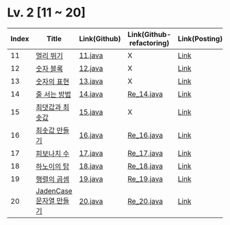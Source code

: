 # Lv. 2 \[11 ~ 20]

| Index | Title | Link(Github) | Link(Github-refactoring) | Link(Posting) |
|----|----|----|----|----|
| 11 | [멀리 뛰기](https://school.programmers.co.kr/learn/courses/30/lessons/12914) | [11.java](https://github.com/2384320/Programmers-Algorithm/blob/main/Lv.2/11~20/11.java) | X | [Link](https://swift-badge-161.notion.site/Lv-2-011-97b14c68c9ec4fa7a7362ce70eba6279) |
| 12 | [숫자 블록](https://school.programmers.co.kr/learn/courses/30/lessons/12923) | [12.java](https://github.com/2384320/Programmers-Algorithm/blob/main/Lv.2/11~20/12.java) | X | [Link](https://swift-badge-161.notion.site/Lv-2-012-34ec44bbf1134fbfac1230d1ea501cab) |
| 13 | [숫자의 표현](https://school.programmers.co.kr/learn/courses/30/lessons/12924) | [13.java](https://github.com/2384320/Programmers-Algorithm/blob/main/Lv.2/11~20/13.java) | X | [Link](https://swift-badge-161.notion.site/Lv-2-013-0b3cebba1b3c4bf1b6e550236ace51b0) |
| 14 | [줄 서는 방법](https://school.programmers.co.kr/learn/courses/30/lessons/12936) | [14.java](https://github.com/2384320/Programmers-Algorithm/blob/main/Lv.2/11~20/14.java) | [Re_14.java](https://github.com/2384320/Programmers-Algorithm/blob/main/Lv.2/11~20/Re_14.java) | [Link](https://swift-badge-161.notion.site/Lv-2-014-6a170b9e9d9e48d999961a8b9beb9697) |
| 15 | [최댓값과 최솟값](https://school.programmers.co.kr/learn/courses/30/lessons/12939) | [15.java](https://github.com/2384320/Programmers-Algorithm/blob/main/Lv.2/11~20/15.java) | X | [Link](https://swift-badge-161.notion.site/Lv-2-015-ad52b96f85c9482ab90d5864992dabb0) |
| 16 | [최솟값 만들기](https://school.programmers.co.kr/learn/courses/30/lessons/12941) | [16.java](https://github.com/2384320/Programmers-Algorithm/blob/main/Lv.2/11~20/16.java) | [Re_16.java]() | [Link](https://swift-badge-161.notion.site/Lv-2-016-9c7b2038410f4ce28e078a78e2ec6263) |
| 17 | [피보나치 수](https://school.programmers.co.kr/learn/courses/30/lessons/12945) | [17.java](https://github.com/2384320/Programmers-Algorithm/blob/main/Lv.2/11~20/17.java) | [Re_17.java]() | [Link](https://swift-badge-161.notion.site/Lv-2-017-725b1cc432ce45089e45a1030517381e) |
| 18 | [하노이의 탑](https://school.programmers.co.kr/learn/courses/30/lessons/12946) | [18.java](https://github.com/2384320/Programmers-Algorithm/blob/main/Lv.2/11~20/18.java) | [Re_18.java]() | [Link](https://swift-badge-161.notion.site/Lv-2-018-37e74b909019498a898c11793973e078) |
| 19 | [행렬의 곱셈](https://school.programmers.co.kr/learn/courses/30/lessons/12949) | [19.java](https://github.com/2384320/Programmers-Algorithm/blob/main/Lv.2/11~20/19.java) | [Re_19.java]() | [Link](https://swift-badge-161.notion.site/Lv-2-019-dd9538b64fdc4b5c824cb7e1afb57e65) |
| 20 | [JadenCase 문자열 만들기](https://school.programmers.co.kr/learn/courses/30/lessons/12951) | [20.java](https://github.com/2384320/Programmers-Algorithm/blob/main/Lv.2/11~20/20.java) | [Re_20.java]() | [Link](https://swift-badge-161.notion.site/Lv-2-020-JadenCase-fc4603a599ef4ab3b825b6ace9eb017e) |
